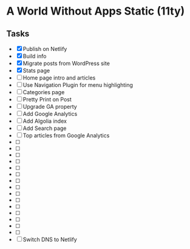 # A World Without Apps Static (11ty)


## Tasks

* [x] Publish on Netlify
* [x] Build info
* [x] Migrate posts from WordPress site
* [x] Stats page
* [ ] Home page intro and articles
* [ ] Use Navigation Plugin for menu highlighting
* [ ] Categories page 
* [ ] Pretty Print on Post
* [ ] Upgrade GA property
* [ ] Add Google Analytics
* [ ] Add Algolia index
* [ ] Add Search page
* [ ] Top articles from Google Analytics
* [ ] 
* [ ] 
* [ ] 
* [ ] 
* [ ] 
* [ ] 
* [ ] 
* [ ] 
* [ ] 
* [ ] 
* [ ] 
* [ ] 
* [ ] 
* [ ] 
* [ ] 
* [ ] Switch DNS to Netlify
